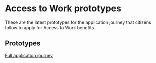 # Access to Work prototypes
These are the latest prototypes for the application journey that citizens follow to apply for Access to Work benefits.


## Prototypes
[Full application journey](https://atw-apply-prototype.herokuapp.com/)
